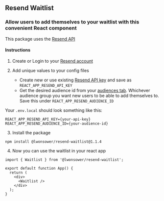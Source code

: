 ## Resend Waitlist
### Allow users to add themselves to your waitlist with this convenient React component

This package uses the [Resend API](https://resend.com/docs)

#### Instructions
1. Create or Login to your [Resend account](https://www.resend.com)

2. Add unique values to your config files
    - Create new or use existing [Resend API key](https://resend.com/api-keys) and save as `REACT_APP_RESEND_API_KEY`
    - Get the desired audience id from your [audiences tab](https://resend.com/audiences). Whichever audience group you want new users to be able to add themselves to. Save this under `REACT_APP_RESEND_AUDIENCE_ID`

Your `.env.local` should look something like this:
```
REACT_APP_RESEND_API_KEY={your-api-key}
REACT_APP_RESEND_AUDIENCE_ID={your-audience-id}
```

3. Install the package 
```
npm install @lwonsower/resend-waitlist@1.1.4
```

4. Now you can use the waitlist in your react app
```
import { Waitlist } from '@lwonsower/resend-waitlist';

export default function App() {
  return (
    <div>
      <Waitlist />
    </div>
  );
}
```
